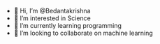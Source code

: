 - 👋 Hi, I’m @Bedantakrishna
- 👀 I’m interested in Science
- 🌱 I’m currently learning programming
- 💞️ I’m looking to collaborate on machine learning


<!---
Bedantakrishna/Bedantakrishna is a ✨ special ✨ repository because its `README.md` (this file) appears on your GitHub profile.
You can click the Preview link to take a look at your changes.
--->
